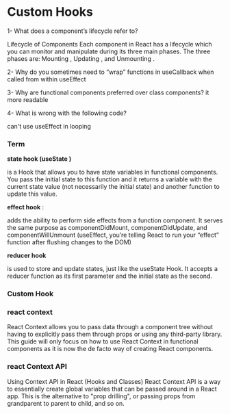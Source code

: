 # Custom Hooks

1- What does a component’s lifecycle refer to?

Lifecycle of Components Each component in React has a lifecycle which you can monitor and manipulate during its three main phases. The three phases are: Mounting , Updating , and Unmounting .

2- Why do you sometimes need to “wrap” functions in useCallback when called from within useEffect


3- Why are functional components preferred over class components?
  it more readable

4- What is wrong with the following code?

can't use useEffect in looping


### Term

**state hook (useState )**

is a Hook that allows you to have state variables in functional components. You pass the initial state to this function and it returns a variable with the current state value (not necessarily the initial state) and another function to update this value.


**effect hook** : 

adds the ability to perform side effects from a function component. It serves the same purpose as componentDidMount, componentDidUpdate, and componentWillUnmount 
(useEffect, you’re telling React to run your “effect” function after flushing changes to the DOM)

**reducer hook**

 is used to store and update states, just like the useState Hook. It accepts a reducer function as its first parameter and the initial state as the second.



 ### Custom Hook

### react context

React Context allows you to pass data through a component tree without having to explicitly pass them through props or using any third-party library. This guide will only focus on how to use React Context in functional components as it is now the de facto way of creating React components.


### react Context API

Using Context API in React (Hooks and Classes) React Context API is a way to essentially create global variables that can be passed around in a React app. This is the alternative to "prop drilling", or passing props from grandparent to parent to child, and so on.